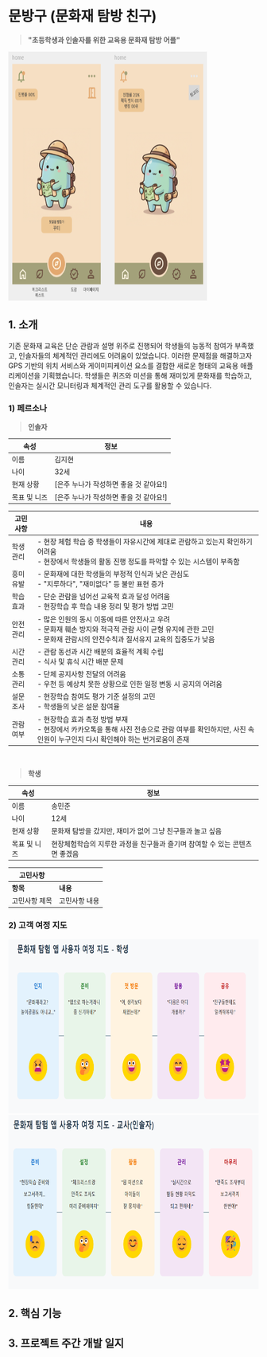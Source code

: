 # 문방구 (문화재 탐방 친구)
> <b>"초등학생과 인솔자를 위한 교육용 문화재 탐방 어플"</b>  

<img src="./images/어플디자인_메인화면.png" width="400" height="500">  

## 1. 소개  

기존 문화재 교육은 단순 관람과 설명 위주로 진행되어 학생들의 능동적 참여가 부족했고, 인솔자들의 체계적인 관리에도 어려움이 있었습니다. 이러한 문제점을 해결하고자 GPS 기반의 위치 서비스와 게이미피케이션 요소를 결합한 새로운 형태의 교육용 애플리케이션을 기획했습니다. 학생들은 퀴즈와 미션을 통해 재미있게 문화재를 학습하고, 인솔자는 실시간 모니터링과 체계적인 관리 도구를 활용할 수 있습니다.

### 1) 페르소나
> <b>인솔자</b>  

| <b>속성</b> | <b>정보</b> |
| --- | --- |
| 이름 | 김지현 |
| 나이 | 32세 |
| 현재 상황 | [은주 누나가 작성하면 좋을 것 같아요!] |
| 목표 및 니즈 | [은주 누나가 작성하면 좋을 것 같아요!] |  

| 고민사항 | 내용 |
| --- | --- |
| 학생 관리 | - 현장 체험 학습 중 학생들이 자유시간에 제대로 관람하고 있는지 확인하기 어려움 <br> - 현장에서 학생들의 활동 진행 정도를 파악할 수 있는 시스템이 부족함 |
| 흥미 유발 | - 문화재에 대한 학생들의 부정적 인식과 낮은 관심도 <br> - "지루하다", "재미없다" 등 불만 표현 증가 |
| 학습 효과 | - 단순 관람을 넘어선 교육적 효과 달성 어려움 <br>- 현장학습 후 학습 내용 정리 및 평가 방법 고민 |
| 안전 관리 | - 많은 인원의 동시 이동에 따른 안전사고 우려 <br>- 문화재 훼손 방지와 적극적 관람 사이 균형 유지에 관한 고민 <br>- 문화재 관람시의 안전수칙과 질서유지 교육의 집중도가 낮음 |
| 시간 관리 | - 관람 동선과 시간 배분의 효율적 계획 수립 <br> - 식사 및 휴식 시간 배분 문제 |
| 소통 관리 | - 단체 공지사항 전달의 어려움 <br> - 우천 등 예상치 못한 상황으로 인한 일정 변동 시 공지의 어려움 |
| 설문 조사 | - 현장학습 참여도 평가 기준 설정의 고민 <br> - 학생들의 낮은 설문 참여율 |
| 관람 여부 | - 현장학습 효과 측정 방법 부재 <br> - 현장에서 카카오톡을 통해 사진 전송으로 관람 여부를 확인하지만, 사진 속 인원이 누구인지 다시 확인해야 하는 번거로움이 존재 |

</br>

> <b>학생</b>  

| 속성 | 정보 |
| --- | --- |
| 이름 | 송민준 |
| 나이 | 12세 |
| 현재 상황 | 문화재 탐방을 갔지만, 재미가 없어 그냥 친구들과 놀고 싶음 |
| 목표 및 니즈 | 현장체험학습의 지루한 과정을 친구들과 즐기며 참여할 수 있는 콘텐츠면 좋겠음 |  

| 고민사항 | |
| --- | --- |
| <b>항목</b> | <b>내용</b> |
| 고민사항 제목 | 고민사항 내용 |  


### 2) 고객 여정 지도
<img src="./images/고객여정지도_학생.png" width="700" height="350">  

<img src="./images/고객여정지도_인솔자.png" width="700" height="350">  

</br>

## 2. 핵심 기능

## 3. 프로젝트 주간 개발 일지
